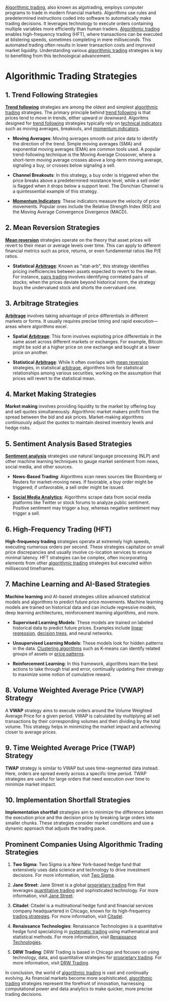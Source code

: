 [Algorithmic trading](../a/algorithmic_trading.md), also known as algotrading, employs computer programs to trade in modern financial markets. Algorithms use rules and predetermined instructions coded into software to automatically make trading decisions. It leverages technology to execute orders containing multiple variables more efficiently than human traders. [Algorithmic trading](../a/algorithmic_trading.md) enables high-frequency trading (HFT), where transactions can be executed at blistering speeds, sometimes completing in mere milliseconds. This automated trading often results in lower transaction costs and improved market liquidity. Understanding various [algorithmic trading](../a/algorithmic_trading.md) strategies is key to benefiting from this technological advancement.

# Algorithmic Trading Strategies

## 1. Trend Following Strategies

**[Trend following](../t/trend_following.md)** strategies are among the oldest and simplest [algorithmic trading](../a/algorithmic_trading.md) strategies. The primary principle behind [trend following](../t/trend_following.md) is that prices tend to move in trends, either upward or downward. Algoritms designed for [trend following](../t/trend_following.md) strategies typically rely on [technical indicators](../t/technical_indicators.md) such as moving averages, breakouts, and [momentum indicators](../m/momentum_indicators.md).

- **Moving Averages**: Moving averages smooth out price data to identify the direction of the trend. Simple moving averages (SMA) and exponential moving averages (EMA) are common tools used. A popular trend-following technique is the Moving Average Crossover, where a short-term moving average crosses above a long-term moving average, signaling a buy, or crosses below signaling a sell.

- **Channel Breakouts**: In this strategy, a buy order is triggered when the price breaks above a predetermined resistance level, while a sell order is flagged when it drops below a support level. The Donchian Channel is a quintessential example of this strategy.

- **[Momentum Indicators](../m/momentum_indicators.md)**: These indicators measure the velocity of price movements. Popular ones include the Relative Strength Index (RSI) and the Moving Average Convergence Divergence (MACD).

## 2. Mean Reversion Strategies

**[Mean reversion](../m/mean_reversion.md)** strategies operate on the theory that asset prices will revert to their mean or average levels over time. This can apply to different financial metrics such as price, returns, or even fundamental ratios like P/E ratios.

- **Statistical [Arbitrage](../a/arbitrage.md)**: Known as "stat-arb", this strategy identifies pricing inefficiencies between assets expected to revert to the mean. For instance, [pairs trading](../p/pairs_trading.md) involves identifying correlated pairs of stocks; when the prices deviate beyond historical norm, the strategy buys the undervalued stock and shorts the overvalued one.

## 3. Arbitrage Strategies

**[Arbitrage](../a/arbitrage.md)** involves taking advantage of price differentials in different markets or forms. It usually requires precise timing and rapid execution—areas where algorithms excel.

- **Spatial [Arbitrage](../a/arbitrage.md)**: This form involves exploiting price differentials in the same asset across different markets or exchanges. For example, Bitcoin might be sold at a higher price on one exchange and bought at a lower price on another.

- **Statistical [Arbitrage](../a/arbitrage.md)**: While it often overlaps with [mean reversion](../m/mean_reversion.md) strategies, in statistical [arbitrage](../a/arbitrage.md), algorithms look for statistical relationships among various securities, working on the assumption that prices will revert to the statistical mean.

## 4. Market Making Strategies

**Market making** involves providing liquidity to the market by offering buy and sell quotes simultaneously. Algorithmic market makers profit from the spread between the bid and ask prices. Market-making algorithms continuously adjust the quotes to maintain desired inventory levels and hedge risks.

## 5. Sentiment Analysis Based Strategies

**[Sentiment analysis](../s/sentiment_analysis.md)** strategies use natural language processing (NLP) and other machine learning techniques to gauge market sentiment from news, social media, and other sources.

- **News-Based Trading**: Algorithms scan news sources like Bloomberg or Reuters for market-moving news. If favorable, a buy order might be triggered; if unfavorable, a sell order might be issued.

- **[Social Media Analytics](../s/social_media_analytics.md)**: Algorithms scrape data from social media platforms like Twitter or stock forums to analyze public sentiment. Positive sentiment may trigger a buy, whereas negative sentiment may trigger a sell.

## 6. High-Frequency Trading (HFT)

**High-frequency trading** strategies operate at extremely high speeds, executing numerous orders per second. These strategies capitalize on small price discrepancies and usually involve co-location services to ensure minimal latency. HFT strategies can be complex, often incorporating elements from other [algorithmic trading](../a/algorithmic_trading.md) strategies but executed within millisecond timeframes.

## 7. Machine Learning and AI-Based Strategies

**Machine learning** and AI-based strategies utilize advanced statistical models and algorithms to predict future price movements. Machine learning models are trained on historical data and can include regressive models, deep learning architectures, reinforcement learning algorithms, and more.

- **Supervised Learning Models**: These models are trained on labeled historical data to predict future prices. Examples include [linear regression](../l/linear_regression.md), [decision trees](../d/decision_trees.md), and neural networks.

- **Unsupervised Learning Models**: These models look for hidden patterns in the data. [Clustering algorithms](../c/clustering_algorithms.md) such as K-means can identify related groups of assets or [price patterns](../p/price_patterns.md).

- **Reinforcement Learning**: In this framework, algorithms learn the best actions to take through trial and error, continually updating their strategy to maximize some notion of cumulative reward.

## 8. Volume Weighted Average Price (VWAP) Strategy

A **VWAP** strategy aims to execute orders around the Volume Weighted Average Price for a given period. VWAP is calculated by multiplying all sell transactions by their corresponding volumes and then dividing by the total volume. This strategy helps in minimizing the market impact and achieving closer to average prices.

## 9. Time Weighted Average Price (TWAP) Strategy

**TWAP** strategy is similar to VWAP but uses time-segmented data instead. Here, orders are spread evenly across a specific time period. TWAP strategies are useful for large orders that need execution over time to minimize market impact.

## 10. Implementation Shortfall Strategies

**Implementation shortfall** strategies aim to minimize the difference between the execution price and the decision price by breaking large orders into smaller chunks. These strategies consider market conditions and use a dynamic approach that adjusts the trading pace.

## Prominent Companies Using Algorithmic Trading Strategies

1. **Two Sigma**: Two Sigma is a New York-based hedge fund that extensively uses data science and technology to drive investment decisions. For more information, visit [Two Sigma](https://www.twosigma.com/).

2. **Jane Street**: Jane Street is a global [proprietary trading](../p/proprietary_trading.md) firm that leverages [quantitative trading](../q/quantitative_trading.md) and sophisticated technology. For more information, visit [Jane Street](https://www.janestreet.com/).

3. **Citadel**: Citadel is a multinational hedge fund and financial services company headquartered in Chicago, known for its high-frequency [trading strategies](../t/trading_strategies.md). For more information, visit [Citadel](https://www.citadel.com/).

4. **Renaissance Technologies**: Renaissance Technologies is a quantitative hedge fund specializing in [systematic trading](../s/systematic_trading.md) using mathematical and statistical methods. For more information, visit [Renaissance Technologies](https://www.rentec.com/).

5. **DRW Trading**: DRW Trading is based in Chicago and focuses on using technology, data, and quantitative strategies for [proprietary trading](../p/proprietary_trading.md). For more information, visit [DRW Trading](https://drw.com/).

In conclusion, the world of [algorithmic trading](../a/algorithmic_trading.md) is vast and continually evolving. As financial markets become more sophisticated, [algorithmic trading](../a/algorithmic_trading.md) strategies represent the forefront of innovation, harnessing computational power and data analytics to make quicker, more precise trading decisions.